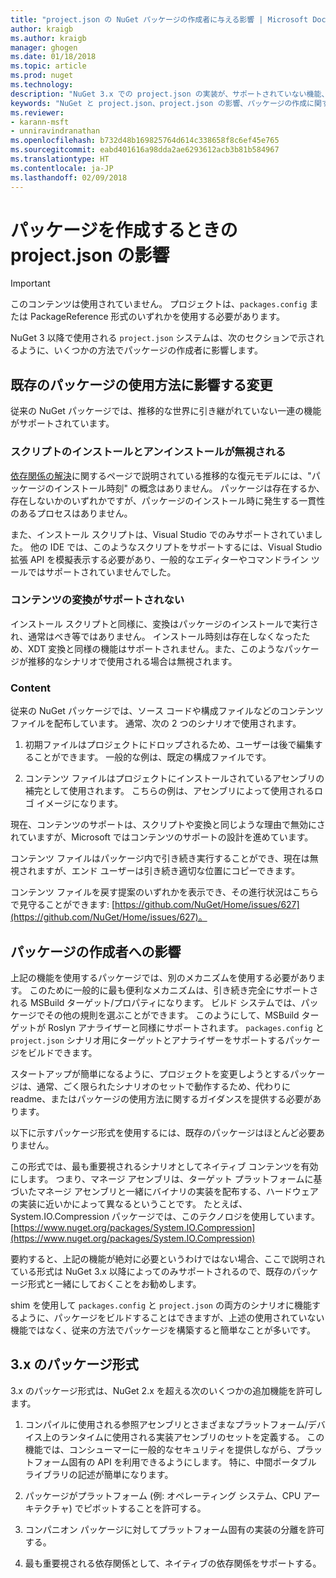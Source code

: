 ```yaml
---
title: "project.json の NuGet パッケージの作成者に与える影響 | Microsoft Docs"
author: kraigb
ms.author: kraigb
manager: ghogen
ms.date: 01/18/2018
ms.topic: article
ms.prod: nuget
ms.technology: 
description: "NuGet 3.x での project.json の実装が、サポートされていない機能、コンテンツ、パッケージ形式などのパッケージの作成者にどのように影響するかの詳細です。"
keywords: "NuGet と project.json、project.json の影響、パッケージの作成に関する考慮事項、project.json の機能"
ms.reviewer:
- karann-msft
- unniravindranathan
ms.openlocfilehash: b732d48b169825764d614c338658f8c6ef45e765
ms.sourcegitcommit: eabd401616a98dda2ae6293612acb3b81b584967
ms.translationtype: HT
ms.contentlocale: ja-JP
ms.lasthandoff: 02/09/2018
---
```

# <a name="impact-of-projectjson-when-creating-packages"></a>パッケージを作成するときの project.json の影響

> [!Important]
> このコンテンツは使用されていません。 プロジェクトは、`packages.config` または PackageReference 形式のいずれかを使用する必要があります。

NuGet 3 以降で使用される `project.json` システムは、次のセクションで示されるように、いくつかの方法でパッケージの作成者に影響します。

## <a name="changes-affecting-existing-packages-usage"></a>既存のパッケージの使用方法に影響する変更

従来の NuGet パッケージでは、推移的な世界に引き継がれていない一連の機能がサポートされています。

### <a name="install-and-uninstall-scripts-are-ignored"></a>スクリプトのインストールとアンインストールが無視される

[依存関係の解決](../consume-packages/dependency-resolution.md#dependency-resolution-with-packagereference)に関するページで説明されている推移的な復元モデルには、"パッケージのインストール時刻" の概念はありません。 パッケージは存在するか、存在しないかのいずれかですが、パッケージのインストール時に発生する一貫性のあるプロセスはありません。

また、インストール スクリプトは、Visual Studio でのみサポートされていました。 他の IDE では、このようなスクリプトをサポートするには、Visual Studio 拡張 API を模擬表示する必要があり、一般的なエディターやコマンドライン ツールではサポートされていませんでした。

### <a name="content-transforms-are-not-supported"></a>コンテンツの変換がサポートされない

インストール スクリプトと同様に、変換はパッケージのインストールで実行され、通常はべき等ではありません。 インストール時刻は存在しなくなったため、XDT 変換と同様の機能はサポートされません。また、このようなパッケージが推移的なシナリオで使用される場合は無視されます。

### <a name="content"></a>Content

従来の NuGet パッケージでは、ソース コードや構成ファイルなどのコンテンツ ファイルを配布しています。 通常、次の 2 つのシナリオで使用されます。

1. 初期ファイルはプロジェクトにドロップされるため、ユーザーは後で編集することができます。 一般的な例は、既定の構成ファイルです。

1. コンテンツ ファイルはプロジェクトにインストールされているアセンブリの補完として使用されます。 こちらの例は、アセンブリによって使用されるロゴ イメージになります。

現在、コンテンツのサポートは、スクリプトや変換と同じような理由で無効にされていますが、Microsoft ではコンテンツのサポートの設計を進めています。

コンテンツ ファイルはパッケージ内で引き続き実行することができ、現在は無視されますが、エンド ユーザーは引き続き適切な位置にコピーできます。

コンテンツ ファイルを戻す提案のいずれかを表示でき、その進行状況はこちらで見守ることができます: [https://github.com/NuGet/Home/issues/627](https://github.com/NuGet/Home/issues/627)。

## <a name="impact-for-package-authors"></a>パッケージの作成者への影響

上記の機能を使用するパッケージでは、別のメカニズムを使用する必要があります。 このために一般的に最も便利なメカニズムは、引き続き完全にサポートされる MSBuild ターゲット/プロパティになります。 ビルド システムでは、パッケージでその他の規則を選ぶことができます。 このようにして、MSBuild ターゲットが Roslyn アナライザーと同様にサポートされます。 `packages.config` と `project.json` シナリオ用にターゲットとアナライザーをサポートするパッケージをビルドできます。

スタートアップが簡単になるように、プロジェクトを変更しようとするパッケージは、通常、ごく限られたシナリオのセットで動作するため、代わりに readme、またはパッケージの使用方法に関するガイダンスを提供する必要があります。

以下に示すパッケージ形式を使用するには、既存のパッケージはほとんど必要ありません。

この形式では、最も重要視されるシナリオとしてネイティブ コンテンツを有効にします。 つまり、マネージ アセンブリは、ターゲット プラットフォームに基づいたマネージ アセンブリと一緒にバイナリの実装を配布する、ハードウェアの実装に近いかによって異なるということです。 たとえば、System.IO.Compression パッケージでは、このテクノロジを使用しています。 [https://www.nuget.org/packages/System.IO.Compression](https://www.nuget.org/packages/System.IO.Compression)

要約すると、上記の機能が絶対に必要というわけではない場合、ここで説明されている形式は NuGet 3.x 以降によってのみサポートされるので、既存のパッケージ形式と一緒にしておくことをお勧めします。

shim を使用して `packages.config` と `project.json` の両方のシナリオに機能するように、パッケージをビルドすることはできますが、上述の使用されていない機能ではなく、従来の方法でパッケージを構築すると簡単なことが多いです。

## <a name="3x-package-format"></a>3.x のパッケージ形式

3.x のパッケージ形式は、NuGet 2.x を超える次のいくつかの追加機能を許可します。

1. コンパイルに使用される参照アセンブリとさまざまなプラットフォーム/デバイス上のランタイムに使用される実装アセンブリのセットを定義する。 この機能では、コンシューマーに一般的なセキュリティを提供しながら、プラットフォーム固有の API を利用できるようにします。 特に、中間ポータブル ライブラリの記述が簡単になります。

1. パッケージがプラットフォーム (例: オペレーティング システム、CPU アーキテクチャ) でピボットすることを許可する。

1. コンパニオン パッケージに対してプラットフォーム固有の実装の分離を許可する。

1. 最も重要視される依存関係として、ネイティブの依存関係をサポートする。
